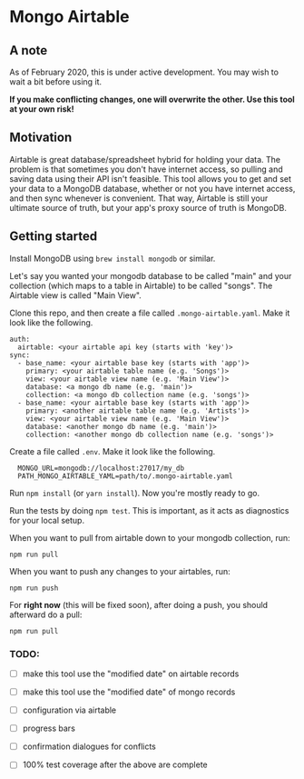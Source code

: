 Mongo Airtable
=============

A note
------
As of February 2020, this is under active development.  You may wish to wait a bit before using it. 

**If you make conflicting changes, one will overwrite the other.  Use this tool at your own risk!** 

Motivation
----------
Airtable is great database/spreadsheet hybrid for holding your data.  The problem is that sometimes you don't have internet access, so pulling and saving data using their API isn't feasible.  This tool allows you to get and set your data to a MongoDB database, whether or not you have internet access, and then sync whenever is convenient.  That way, Airtable is still your ultimate source of truth, but your app's proxy source of truth is MongoDB.

Getting started
----------
Install MongoDB using `brew install mongodb` or similar. 

Let's say you wanted your mongodb database to be called "main" and your collection (which maps to a table in Airtable) to be called "songs".  The Airtable view is called "Main View".

Clone this repo, and then create a file called `.mongo-airtable.yaml`.  Make it look like the following.

    auth:
      airtable: <your airtable api key (starts with 'key')>
    sync:
      - base_name: <your airtable base key (starts with 'app')>
        primary: <your airtable table name (e.g. 'Songs')>
        view: <your airtable view name (e.g. 'Main View')>
        database: <a mongo db name (e.g. 'main')>
        collection: <a mongo db collection name (e.g. 'songs')>
      - base_name: <your airtable base key (starts with 'app')>
        primary: <another airtable table name (e.g. 'Artists')>
        view: <your airtable view name (e.g. 'Main View')>
        database: <another mongo db name (e.g. 'main')>
        collection: <another mongo db collection name (e.g. 'songs')>

Create a file called `.env`.  Make it look like the following.
        
      MONGO_URL=mongodb://localhost:27017/my_db
      PATH_MONGO_AIRTABLE_YAML=path/to/.mongo-airtable.yaml

Run `npm install` (or `yarn install`).  Now you're mostly ready to go.

Run the tests by doing `npm test`.  This is important, as it acts as diagnostics for your local setup. 

When you want to pull from airtable down to your mongodb collection, run: 

    npm run pull
    
When you want to push any changes to your airtables, run:

    npm run push


For **right now** (this will be fixed soon), after doing a push, you should afterward do a pull:

    npm run pull



### TODO: 

- [ ] make this tool use the "modified date" on airtable records 
- [ ] make this tool use the "modified date" of mongo records
- [ ] configuration via airtable 
- [ ] progress bars 
- [ ] confirmation dialogues for conflicts 
- [ ] 100% test coverage after the above are complete



